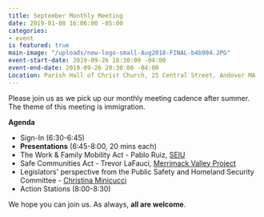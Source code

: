 ```yaml
---
title: September Monthly Meeting
date: 2019-01-08 16:06:00 -05:00
categories:
- event
is featured: true
main-image: "/uploads/new-logo-small-Aug2018-FINAL-b4b904.JPG"
event-start-date: 2019-09-26 18:30:00 -04:00
event-end-date: 2019-09-26 20:30:00 -04:00
Location: Parish Hall of Christ Church, 25 Central Street, Andover MA
---
```


Please join us as we pick up our monthly meeting cadence after summer. The theme of this meeting is immigration.

**Agenda**
* Sign-In (6:30-6:45)
* **Presentations** (6:45-8:00, 20 mins each)
* The Work & Family Mobility Act - Pablo Ruiz, [SEIU](https://www.seiu.org/)
* Safe Communities Act - Trevor LaFauci, [Merrimack Valley Project](https://www.merrimackvalleyproject.org/)
* Legislators' perspective from the Public Safety and Homeland Security Committee - [Christina Minicucci](https://www.facebook.com/pg/christina4rep/events/?ref=page_internal)
* Action Stations (8:00-8:30) 

We hope you can join us. As always, **all are welcome**. 